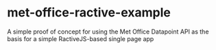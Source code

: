 # met-office-ractive-example
A simple proof of concept for using the Met Office Datapoint API as the basis for a simple RactiveJS-based single page app
